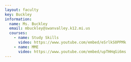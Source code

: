 ```yaml
---
layout: faculty
key: Buckley
information:
  name: Ms. Buckley
  email: mbuckley@swanvalley.k12.mi.us
  courses:
    - name: Study Skills
      video: https://www.youtube.com/embed/eSrlkS0PPMk
    - name: MME
      video: https://www.youtube.com/embed/upTHHqGi6ms
---
```

